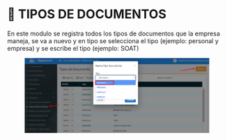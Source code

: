 # 📑 TIPOS DE DOCUMENTOS

En este modulo se registra todos los tipos de documentos que la empresa maneja, se va a nuevo y en tipo se selecciona el tipo (ejemplo: personal y empresa) y se escribe el tipo (ejemplo: SOAT)

<figure><img src="../../../.gitbook/assets/Untitled (6).png" alt=""><figcaption></figcaption></figure>
